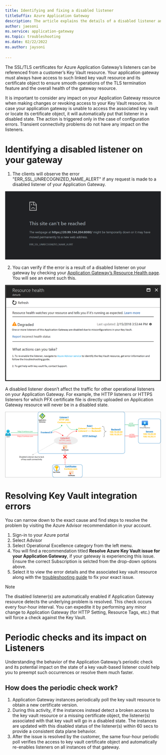 ```yaml
---
title: Identifying and fixing a disabled listener
titleSuffix: Azure Application Gateway
description: The article explains the details of a disabled listener and ways to resolve the problem.
author: jaesoni
ms.service: application-gateway
ms.topic: troubleshooting
ms.date: 02/22/2022
ms.author: jaysoni

---
```


The SSL/TLS certificates for Azure Application Gateway’s listeners can be referenced from a customer’s Key Vault resource. Your application gateway must always have access to such linked key vault resource and its certificate object to ensure smooth operations of the TLS termination feature and the overall health of the gateway resource.

It is important to consider any impact on your Application Gateway resource when making changes or revoking access to your Key Vault resource. In case your application gateway is unable to access the associated key vault or locate its certificate object, it will automatically put that listener in a disabled state. The action is triggered only in the case of configuration errors. Transient connectivity problems do not have any impact on the listeners. 

# Identifying a disabled listener on your gateway

1. The clients will observe the error "ERR_SSL_UNRECOGNIZED_NAME_ALERT" if any request is made to a disabled listener of your Application Gateway.

![Screenshot of client error will look.](../application-gateway/media/disabled-listeners/client-error.png)

2. You can verify if the error is a result of a disabled listener on your gateway by checking your [Application Gateway’s Resource Health page](../resource-health-overview.md). You will see an event such this.

![A screenshot of user-driven resource health.](../application-gateway/media/disabled-listeners/resource-health-event.png)

A disabled listener doesn’t affect the traffic for other operational listeners on your Application Gateway. For example, the HTTP listeners or HTTPS listeners for which PFX certificate file is directly uploaded on Application Gateway resource will never be in a disabled state.

![An illustration showing affected listeners.](../application-gateway/media/disabled-listeners/affected-listener.png)


# Resolving Key Vault integration errors
You can narrow down to the exact cause and find steps to resolve the problem by visiting the Azure Advisor recommendation in your account.
1. Sign-in to your Azure portal
1. Select Advisor
1. Select Operational Excellence category from the left menu.
1. You will find a recommendation titled **Resolve Azure Key Vault issue for your Application Gateway**, if your gateway is experiencing this issue. Ensure the correct Subscription is selcted from the drop-down options above.
1. Select it to view the error details and the associated key vault resource along with the [troubleshooting guide](../application-gateway/application-gateway-key-vault-common-errors.md) to fix your exact issue.

> [!NOTE]
> The disabled listener(s) are automatically enabled if Application Gateway resource detects the underlying problem is resolved. This check occurs every four-hour interval. You can expedite it by performing any minor change to Application Gateway (for HTTP Setting, Resource Tags, etc.) that will force a check against the Key Vault.

# Periodic checks and its impact on Listeners

Understanding the behavior of the Application Gateway’s periodic check and its potential impact on the state of a key vault-based listener could help you to preempt such occurrences or resolve them much faster.

## How does the periodic check work?
1. Application Gateway instances periodically poll the key vault resource to obtain a new certificate version.
1. During this activity, if the instances instead detect a broken access to the key vault resource or a missing certificate object, the listener(s) associated with that key vault will go in a disabled state. The instances are updated with this disabled status of the listener(s) within 60 secs to provide a consistent data plane behavior.
1. After the issue is resolved by the customer, the same four-hour periodic poll verifies the access to key vault certificate object and automatically re-enables listeners on all instances of that gateway.



